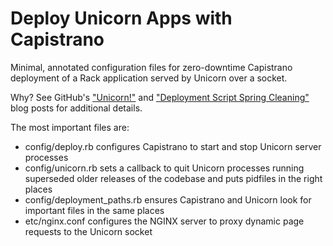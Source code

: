 Deploy Unicorn Apps with Capistrano
===================================

Minimal, annotated configuration files for zero-downtime Capistrano
deployment of a Rack application served by Unicorn over a socket.

Why? See GitHub's ["Unicorn!"][unicorn] and ["Deployment Script Spring
Cleaning"][cleaning] blog posts for additional details.

[unicorn]: https://github.com/blog/517-unicorn
[cleaning]: https://github.com/blog/470-deployment-script-spring-cleaning

The most important files are:

- config/deploy.rb configures Capistrano to start and stop Unicorn
  server processes
- config/unicorn.rb sets a callback to quit Unicorn processes running
  superseded older releases of the codebase and puts pidfiles in the right
  places
- config/deployment_paths.rb ensures Capistrano and Unicorn look for
  important files in the same places
- etc/nginx.conf configures the NGINX server to proxy dynamic page
  requests to the Unicorn socket

